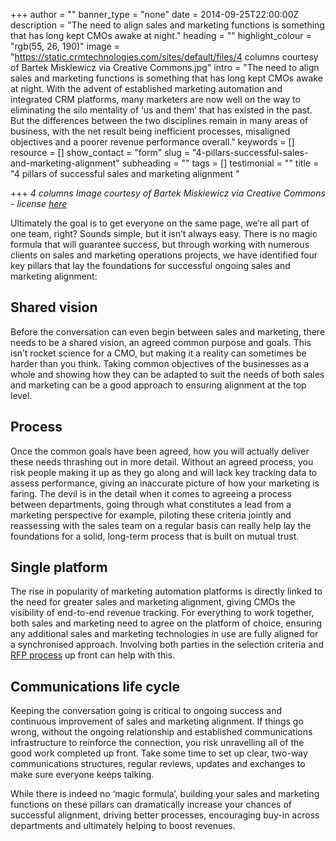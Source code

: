 +++
author = ""
banner_type = "none"
date = 2014-09-25T22:00:00Z
description = "The need to align sales and marketing functions is something that has long kept CMOs awake at night."
heading = ""
highlight_colour = "rgb(55, 26, 190)"
image = "https://static.crmtechnologies.com/sites/default/files/4 columns courtesy of Bartek Misklewicz via Creative Commons.jpg"
intro = "The need to align sales and marketing functions is something that has long kept CMOs awake at night. With the advent of established marketing automation and integrated CRM platforms, many marketers are now well on the way to eliminating the silo mentality of ‘us and them’ that has existed in the past. But the differences between the two disciplines remain in many areas of business, with the net result being inefficient processes, misaligned objectives and a poorer revenue performance overall."
keywords = []
resource = []
show_contact = "form"
slug = "4-pillars-successful-sales-and-marketing-alignment"
subheading = ""
tags = []
testimonial = ""
title = "4 pillars of successful sales and marketing alignment "

+++
_4 columns Image courtesy of Bartek Miskiewicz via Creative Commons - license_ [_here_](https://creativecommons.org/licenses/by-nc-nd/2.0/legalcode)

Ultimately the goal is to get everyone on the same page, we’re all part of one team, right? Sounds simple, but it isn’t always easy. There is no magic formula that will guarantee success, but through working with numerous clients on sales and marketing operations projects, we have identified four key pillars that lay the foundations for successful ongoing sales and marketing alignment:

## Shared vision

Before the conversation can even begin between sales and marketing, there needs to be a shared vision, an agreed common purpose and goals. This isn’t rocket science for a CMO, but making it a reality can sometimes be harder than you think. Taking common objectives of the businesses as a whole and showing how they can be adapted to suit the needs of both sales and marketing can be a good approach to ensuring alignment at the top level.

## Process

Once the common goals have been agreed, how you will actually deliver these needs thrashing out in more detail. Without an agreed process, you risk people making it up as they go along and will lack key tracking data to assess performance, giving an inaccurate picture of how your marketing is faring. The devil is in the detail when it comes to agreeing a process between departments, going through what constitutes a lead from a marketing perspective for example, piloting these criteria jointly and reassessing with the sales team on a regular basis can really help lay the foundations for a solid, long-term process that is built on mutual trust.

## Single platform

The rise in popularity of marketing automation platforms is directly linked to the need for greater sales and marketing alignment, giving CMOs the visibility of end-to-end revenue tracking. For everything to work together, both sales and marketing need to agree on the platform of choice, ensuring any additional sales and marketing technologies in use are fully aligned for a synchronised approach. Involving both parties in the selection criteria and [RFP process](https://www.crmtechnologies.com/blog/2014/03/03/are-you-asking-the-right-questions-in-your-marketing-automation-rfp/) up front can help with this.

## Communications life cycle

Keeping the conversation going is critical to ongoing success and continuous improvement of sales and marketing alignment. If things go wrong, without the ongoing relationship and established communications infrastructure to reinforce the connection, you risk unravelling all of the good work completed up front. Take some time to set up clear, two-way communications structures, regular reviews, updates and exchanges to make sure everyone keeps talking.

While there is indeed no ‘magic formula’, building your sales and marketing functions on these pillars can dramatically increase your chances of successful alignment, driving better processes, encouraging buy-in across departments and ultimately helping to boost revenues.